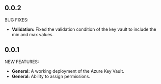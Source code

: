 ## 0.0.2

BUG FIXES:

* **Validation:** Fixed the validation condition of the key vault to include the min and max values.

## 0.0.1

NEW FEATURES:

* **General:** A working deployment of the Azure Key Vault.
* **General:** Ability to assign permissions.
